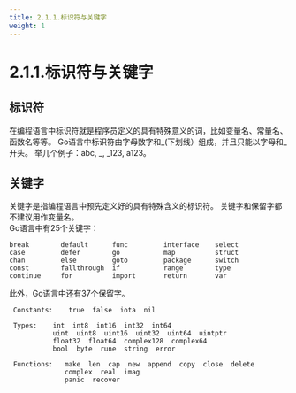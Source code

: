 ```yaml
---
title: 2.1.1.标识符与关键字
weight: 1
---
```

# 2.1.1.标识符与关键字
## 标识符
在编程语言中标识符就是程序员定义的具有特殊意义的词，比如变量名、常量名、函数名等等。 Go语言中标识符由字母数字和_(下划线）组成，并且只能以字母和_开头。 举几个例子：abc, _, _123, a123。

## 关键字
关键字是指编程语言中预先定义好的具有特殊含义的标识符。 关键字和保留字都不建议用作变量名。  
Go语言中有25个关键字：
```aidl
break        default      func         interface    select
case         defer        go           map          struct
chan         else         goto         package      switch
const        fallthrough  if           range        type
continue     for          import       return       var
```
此外，Go语言中还有37个保留字。
```aidl
 Constants:    true  false  iota  nil

 Types:    int  int8  int16  int32  int64  
           uint  uint8  uint16  uint32  uint64  uintptr
           float32  float64  complex128  complex64
           bool  byte  rune  string  error

 Functions:   make  len  cap  new  append  copy  close  delete
              complex  real  imag
              panic  recover
```